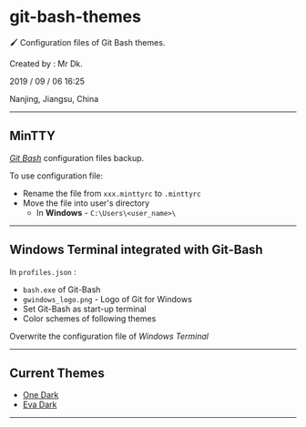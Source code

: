 # git-bash-themes
🖌️ Configuration files of Git Bash themes.

Created by : Mr Dk.

2019 / 09 / 06 16:25

Nanjing, Jiangsu, China

---

## MinTTY

_[Git Bash](https://gitforwindows.org/)_ configuration files backup.

To use configuration file:

* Rename the file from `xxx.minttyrc` to `.minttyrc`
* Move the file into user's directory
  * In __Windows__ - `C:\Users\<user_name>\`

---

## Windows Terminal integrated with Git-Bash

In `profiles.json` :

* `bash.exe` of Git-Bash
* `gwindows_logo.png` - Logo of Git for Windows
* Set Git-Bash as start-up terminal
* Color schemes of following themes

Overwrite the configuration file of _Windows Terminal_

---

## Current Themes

- [One Dark](https://github.com/Binaryify/OneDark-Pro)
- [Eva Dark](https://github.com/fisheva/Eva-Theme)

---

